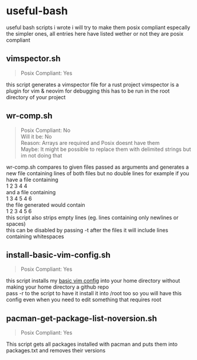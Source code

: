 # useful-bash 
useful bash scripts i wrote
i will try to make them posix compliant especally the simpler ones, 
all entries here have listed wether or not they are posix compliant

## vimspector.sh 
> Posix Compliant: Yes  

this script generates a vimspector file for a rust project
vimspector is a plugin for vim & neovim for debugging
this has to be run in the root directory of your project

## wr-comp.sh
> Posix Compliant: No  
> Will it be: No  
> Reason: Arrays are required and Posix doesnt have them  
> Maybe: It might be possible to replace them with delimited strings but im not doing that  

wr-comp.sh compares to given files passed as arguments and generates a new file containing
lines of both files but no double lines for example if you have a file containing  
1 
2 
3 
4 
4  
and a file containing  
1 
3 
4 
5 
4 
6  
the file generated would contain  
1 
2 
3 
4 
5 
6  
this script also strips empty lines (eg. lines containing only newlines or spaces)  
this can be disabled by passing -t after the files it will include lines containing whitespaces  

## install-basic-vim-config.sh
> Posix Compliant: Yes  

this script installs my [basic vim config](https://github.com/coolian1337/basic-vim-config)
into your home directory without making your home directory a github repo  
pass -r to the script to have it install it into /root too so you will have this config even when you need to edit something that requires root  

## pacman-get-package-list-noversion.sh  
> Posix Compliant: Yes  

This script gets all packages installed with pacman and puts them into packages.txt and removes their versions
